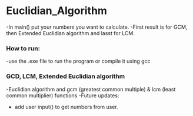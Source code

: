 # Euclidian_Algorithm
-In main() put your numbers you want to calculate.
-First result is for GCM, then Extended Euclidian algorithm and lasst for LCM.
### How to run:
-use the .exe file to run the program or compile it using gcc
### GCD, LCM, Extended Euclidian algorithm
-Euclidian algorithm and gcm (greatest common multiple) & lcm (least common multiplier) functions
-Future updates:
- add user input() to get numbers from user.
